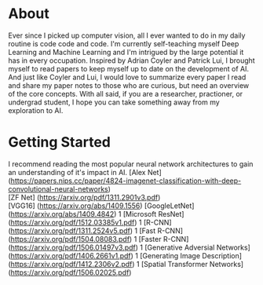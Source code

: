 # About
Ever since I picked up computer vision, all I ever wanted to do in my daily routine is code code and code.  I'm currently self-teaching myself Deep Learning and Machine Learning and I'm intrigued by the large potential it has in every occupation.  Inspired by Adrian Coyler and Patrick Lui, I brought myself to read papers to keep myself up to date on the development of AI.  And just like Coyler and Lui, I would love to summarize every paper I read and share my paper notes to those who are curious, but need an overview of the core concepts.  With all said, if you are a researcher, practioner, or undergrad student, I hope you can take something away from my exploration to AI.

# Getting Started
I recommend reading the most popular neural network architectures to gain an understanding of it's impact in AI.
[Alex Net] (https://papers.nips.cc/paper/4824-imagenet-classification-with-deep-convolutional-neural-networks) <br>
[ZF Net] (https://arxiv.org/pdf/1311.2901v3.pdf) <br>
[VGG16] (https://arxiv.org/abs/1409.1556)
[GoogleLetNet] (https://arxiv.org/abs/1409.4842)
1 [Microsoft ResNet] (https://arxiv.org/pdf/1512.03385v1.pdf)
1 [R-CNN] (https://arxiv.org/pdf/1311.2524v5.pdf)
1 [Fast R-CNN] (https://arxiv.org/pdf/1504.08083.pdf)
1 [Faster R-CNN] (https://arxiv.org/pdf/1506.01497v3.pdf)
1 [Generative Adversial Networks] (https://arxiv.org/pdf/1406.2661v1.pdf)
1 [Generating Image Description] (https://arxiv.org/pdf/1412.2306v2.pdf)
1 [Spatial Transformer Networks] (https://arxiv.org/pdf/1506.02025.pdf)




